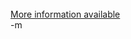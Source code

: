<object width="425" height="355"><param name="movie" value="http://www.youtube.com/v/tWdgAMYjYSs&rel=1"></param><param name="wmode" value="transparent"></param><embed src="http://www.youtube.com/v/tWdgAMYjYSs&rel=1" type="application/x-shockwave-flash" wmode="transparent" width="425" height="355"></embed></object><br/>
<a href="http://www.damninteresting.com/?p=776">More information available</a><br/>
-m
